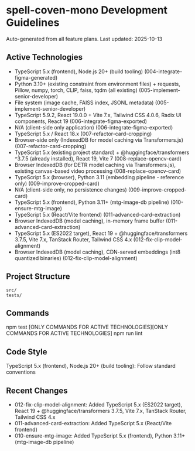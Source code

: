 # spell-coven-mono Development Guidelines

Auto-generated from all feature plans. Last updated: 2025-10-13

## Active Technologies
- TypeScript 5.x (frontend), Node.js 20+ (build tooling) (004-integrate-figma-generated)
- Python 3.10+ (existing constraint from environment files) + requests, Pillow, numpy, torch, CLIP, faiss, tqdm (all existing) (005-implement-senior-developer)
- File system (image cache, FAISS index, JSONL metadata) (005-implement-senior-developer)
- TypeScript 5.9.2, React 19.0.0 + Vite 7.x, Tailwind CSS 4.0.6, Radix UI components, React 19 (006-integrate-figma-exported)
- N/A (client-side only application) (006-integrate-figma-exported)
- TypeScript 5.x / React 18.x (007-refactor-card-cropping)
- Browser-side only (IndexedDB for model caching via Transformers.js) (007-refactor-card-cropping)
- TypeScript 5.x (existing project standard) + @huggingface/transformers ^3.7.5 (already installed), React 19, Vite 7 (008-replace-opencv-card)
- Browser IndexedDB (for DETR model caching via Transformers.js), existing canvas-based video processing (008-replace-opencv-card)
- TypeScript 5.x (browser), Python 3.11 (embedding pipeline - reference only) (009-improve-cropped-card)
- N/A (client-side only, no persistence changes) (009-improve-cropped-card)
- TypeScript 5.x (frontend), Python 3.11+ (mtg-image-db pipeline) (010-ensure-mtg-image)
- TypeScript 5.x (React/Vite frontend) (011-advanced-card-extraction)
- Browser IndexedDB (model caching), in-memory frame buffer (011-advanced-card-extraction)
- TypeScript 5.x (ES2022 target), React 19 + @huggingface/transformers 3.7.5, Vite 7.x, TanStack Router, Tailwind CSS 4.x (012-fix-clip-model-alignment)
- Browser IndexedDB (model caching), CDN-served embeddings (int8 quantized binaries) (012-fix-clip-model-alignment)

## Project Structure
```
src/
tests/
```

## Commands
npm test [ONLY COMMANDS FOR ACTIVE TECHNOLOGIES][ONLY COMMANDS FOR ACTIVE TECHNOLOGIES] npm run lint

## Code Style
TypeScript 5.x (frontend), Node.js 20+ (build tooling): Follow standard conventions

## Recent Changes
- 012-fix-clip-model-alignment: Added TypeScript 5.x (ES2022 target), React 19 + @huggingface/transformers 3.7.5, Vite 7.x, TanStack Router, Tailwind CSS 4.x
- 011-advanced-card-extraction: Added TypeScript 5.x (React/Vite frontend)
- 010-ensure-mtg-image: Added TypeScript 5.x (frontend), Python 3.11+ (mtg-image-db pipeline)

<!-- MANUAL ADDITIONS START -->
<!-- MANUAL ADDITIONS END -->
